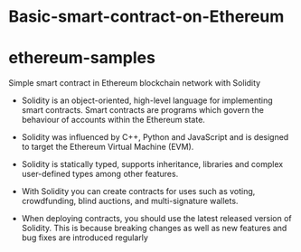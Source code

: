 # Basic-smart-contract-on-Ethereum
# ethereum-samples
Simple smart contract in Ethereum blockchain network with Solidity

- Solidity is an object-oriented, high-level language for implementing smart contracts. Smart contracts are programs which govern the behaviour of accounts within the Ethereum state.

- Solidity was influenced by C++, Python and JavaScript and is designed to target the Ethereum Virtual Machine (EVM).

- Solidity is statically typed, supports inheritance, libraries and complex user-defined types among other features.

- With Solidity you can create contracts for uses such as voting, crowdfunding, blind auctions, and multi-signature wallets.

- When deploying contracts, you should use the latest released version of Solidity. This is because breaking changes as well as new features and bug fixes are introduced regularly
